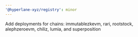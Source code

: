 ```yaml
---
'@hyperlane-xyz/registry': minor
---
```


Add deployments for chains: immutablezkevm, rari, rootstock, alephzeroevm, chiliz, lumia, and superposition

